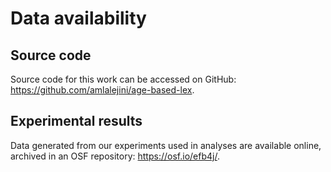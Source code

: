 # Data availability

## Source code

Source code for this work can be accessed on GitHub: <https://github.com/amlalejini/age-based-lex>.

## Experimental results

Data generated from our experiments used in analyses are available online, archived in an OSF repository: <https://osf.io/efb4j/>.